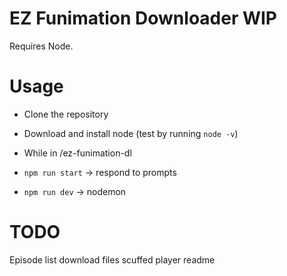 # EZ Funimation Downloader WIP
Requires Node.

# Usage
- Clone the repository
- Download and install node (test by running `node -v`)
- While in /ez-funimation-dl

- `npm run start` -> respond to prompts
- `npm run dev` -> nodemon 

# TODO 
Episode list
download files
scuffed player
readme